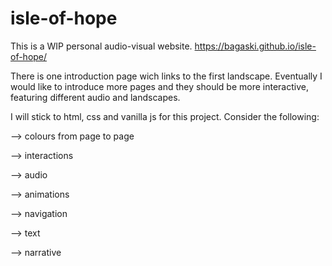 # isle-of-hope
This is a WIP personal audio-visual website.
https://bagaski.github.io/isle-of-hope/

There is one introduction page wich links to the first landscape. Eventually I would like to introduce more pages and they should be more interactive, featuring different audio and landscapes. 

I will stick to html, css and vanilla js for this project. Consider the following:

--> colours from page to page

--> interactions

--> audio

--> animations

--> navigation 

--> text

--> narrative
